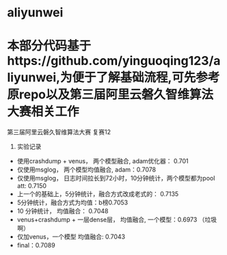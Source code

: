 # aliyunwei
# 本部分代码基于https://github.com/yinguoqing123/aliyunwei,为便于了解基础流程,可先参考原repo以及第三届阿里云磐久智维算法大赛相关工作
第三届阿里云磐久智维算法大赛
复赛12

1. 实验记录
- 使用crashdump + venus， 两个模型融合, adam优化器： 0.701
- 仅使用msglog， 两个模型均值融合, adam：0.7078
- 仅使用msglog， 日志时间拉长到72小时，10分钟统计，两个模型都为pool att: 0.7150
- 上一个的基础上，5分钟统计，融合方式改成老式的： 0.7135
- 5分钟统计，融合方式为均值：b榜0.7053
- 10 分钟统计， 均值融合： 0.7048
- venus+crashdump + 一层dense层， 均值融合, 一个模型：0.6973 （垃圾啊）
- 仅加venus，一个模型 均值融合: 0.7043
- final：0.7089

